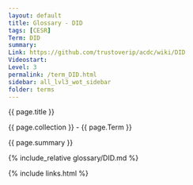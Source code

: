```yaml
---
layout: default
title: Glossary - DID
tags: [CESR]
Term: DID
summary: 
Link: https://github.com/trustoverip/acdc/wiki/DID
Videostart: 
Level: 3
permalink: /term_DID.html
sidebar: all_lvl3_wot_sidebar
folder: terms
---
```


{{ page.title }}

{{ page.collection }} - {{ page.Term }}

   {{ page.summary }}

{% include_relative glossary/DID.md %}

 {% include links.html %} 
